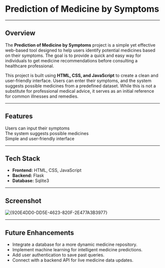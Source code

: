 # Prediction of Medicine by Symptoms 

---
## Overview 

The **Prediction of Medicine by Symptoms** project is a simple yet effective web-based tool designed to help users identify potential medicines based on their symptoms. The goal is to provide a quick and easy way for individuals to get medicine recommendations before consulting a healthcare professional.  

This project is built using **HTML, CSS, and JavaScript** to create a clean and user-friendly interface. Users can enter their symptoms, and the system suggests possible medicines from a predefined dataset. While this is not a substitute for professional medical advice, it serves as an initial reference for common illnesses and remedies.    
    
---
## Features 
Users can input their symptoms  
The system suggests possible medicines  
Simple and user-friendly interface  
    
---
## Tech Stack

- **Frontend:** HTML, CSS, JavaScript  
- **Backend:**  Flask  
- **Database:** Sqlite3
  
---

## Screenshot

![{920E4DD0-DD5E-4623-820F-2E477A3B3977}](https://github.com/user-attachments/assets/d07aeb01-1fa7-479f-90b6-3240eca1dbb3)

---
## Future Enhancements

- Integrate a database for a more dynamic medicine repository.
- Implement machine learning for intelligent medicine predictions.
- Add user authentication to save past queries.
- Connect with a backend API for live medicine data updates.
